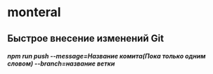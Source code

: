 # monteral
## Быстрое внесение изменений Git
##### npm run push --message=Название комита(Пока только одним словом) --branch=название ветки